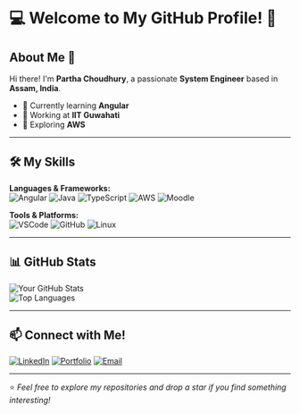 # 💻 Welcome to My GitHub Profile! 👋

## About Me 🌟

Hi there! I'm **Partha Choudhury**, a passionate **System Engineer** based in **Assam, India**.  

- 🌱 Currently learning **Angular**  
- 💼 Working at **IIT Guwahati**  
- 🔭 Exploring **AWS**  
---

## 🛠️ My Skills

**Languages & Frameworks:**  
![Angular](https://img.shields.io/badge/Angular-DD0031?style=for-the-badge&logo=angular&logoColor=white) ![Java](https://img.shields.io/badge/Java-007396?style=for-the-badge&logo=java&logoColor=white)  ![TypeScript](https://img.shields.io/badge/TypeScript-007ACC?style=for-the-badge&logo=typescript&logoColor=white)  ![AWS](https://img.shields.io/badge/AWS-232F3E?style=for-the-badge&logo=amazon-aws&logoColor=white)  ![Moodle](https://img.shields.io/badge/Moodle-2C9F2C?style=for-the-badge&logo=moodle&logoColor=white)

**Tools & Platforms:**  
![VSCode](https://img.shields.io/badge/VS%20Code-0078D4?style=for-the-badge&logo=visual-studio-code&logoColor=white)  ![GitHub](https://img.shields.io/badge/GitHub-181717?style=for-the-badge&logo=github&logoColor=white)  ![Linux](https://img.shields.io/badge/Linux-FCC624?style=for-the-badge&logo=linux&logoColor=black)  

---

## 📊 GitHub Stats

![Your GitHub Stats](https://github-readme-stats.vercel.app/api?username=partha51613&show_icons=true&theme=radical)  
![Top Languages](https://github-readme-stats.vercel.app/api/top-langs/?username=partha51613&layout=compact&theme=radical)

---

## 📫 Connect with Me!

[![LinkedIn](https://img.shields.io/badge/LinkedIn-%230077B5.svg?style=for-the-badge&logo=linkedin&logoColor=white)](https://www.linkedin.com/in/partha51613/)  [![Portfolio](https://img.shields.io/badge/Portfolio-%23000000.svg?style=for-the-badge&logo=firefox&logoColor=white)](https://portfolio.partha51613.com/)  [![Email](https://img.shields.io/badge/Email-%23D14836.svg?style=for-the-badge&logo=gmail&logoColor=white)](me@partha51613.com)

---

⭐️ *Feel free to explore my repositories and drop a star if you find something interesting!*  
